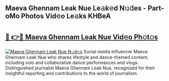 ## Maeva Ghennam Leak Nue Le𝚊k𝚎d N𝚞𝚍es - Part-oMo Photos Vid𝚎o Le𝚊ks KHBeA

# <h2><a href="http://fb06ih.evod.top/?m=Maeva+Ghennam+Leak+Nue">🔗 👉🔴 Maeva Ghennam Leak Nue Vid𝚎o Ph𝚘t𝚘s</a></h2>

[![Maeva Ghennam Leak Nue N𝚞d𝚎s](https://i.imgur.com/8V9OHl7.gif)](http://fb06ih.evod.top/?m=Maeva+Ghennam+Leak+Nue)
Social media influencer Maeva Ghennam Leak Nue who shares lifestyle and dance-themed content, including solo and collaborative dance performances and vlogs. Distinguished journalist Maeva Ghennam Leak Nue, recognized for their insightful reporting and contributions to the world of journalism. 
